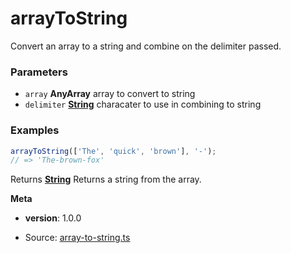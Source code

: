 <!-- Generated by documentation.js. Update this documentation by updating the source code. -->

# arrayToString

Convert an array to a string and combine on the delimiter passed.

### Parameters

*   `array` **AnyArray** array to convert to string
*   `delimiter` **[String][1]** characater to use in  combining to string

### Examples

```javascript
arrayToString(['The', 'quick', 'brown'], '-');
// => 'The-brown-fox'
```

Returns **[String][1]** Returns a string from the array.

**Meta**

*   **version**: 1.0.0

[1]: https://developer.mozilla.org/docs/Web/JavaScript/Reference/Global_Objects/String


* Source: [array-to-string.ts](https://github.com/iamdevlinph/common-utils-pkg/blob/main/src/array-to-string/array-to-string.ts#L16-L17)